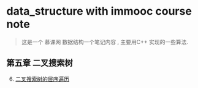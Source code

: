 # data_structure with immooc course  note 
> 这是一个 慕课网 数据结构一个笔记内容 , 主要用C++ 实现的一些算法. 




## 第五章 二叉搜索树

6. [二叉搜索树的层序遍历](./05-BST/06-Binary-Search-Tree-Level-Traverse/README.md) 
